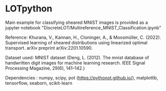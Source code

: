 # LOTpython

Main example for classifying sheared MNIST images is provided as a jupyter notebook "DiscreteLOT/Multireference_MNIST_Classification.ipynb"

Reference: Khurana, V., Kannan, H., Cloninger, A., & Moosmüller, C. (2022). Supervised learning of sheared distributions using linearized optimal transport. arXiv preprint arXiv:2201.10590.

Dataset used: MNIST dataset (Deng, L. (2012). The mnist database of handwritten digit images for machine learning research. IEEE Signal Processing Magazine, 29(6), 141–142.)

Dependencies : numpy, scipy, pot (https://pythonot.github.io/), matplotlib, tensorflow, seaborn, scikit-learn
